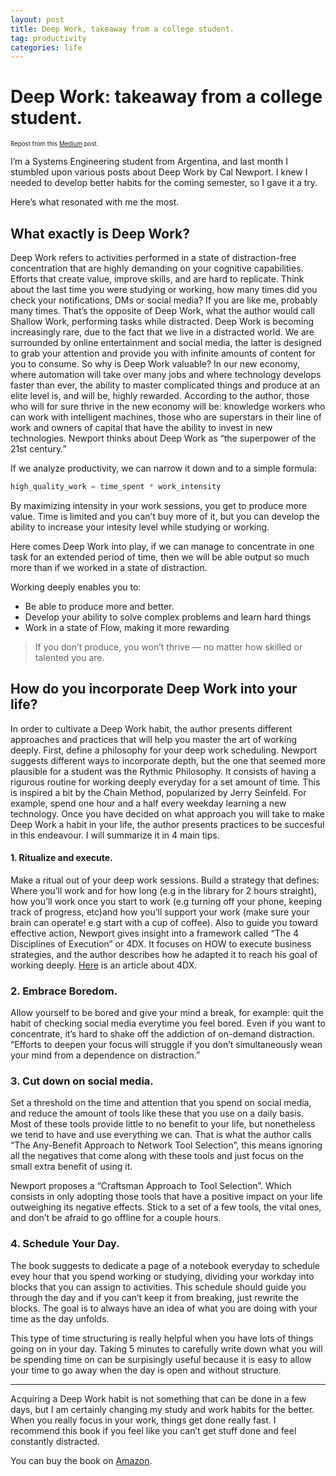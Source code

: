 ```yaml
---
layout: post
title: Deep Work, takeaway from a college student.
tag: productivity
categories: life
---
```


# Deep Work: takeaway from a college student.
<sub><sup>Repost from this [Medium](https://medium.com/@villegaswences/deep-work-takeaway-from-a-college-student-a7fa584d4fc8) post.</sup></sub>


I’m a Systems Engineering student from Argentina, and last month I stumbled upon various posts about Deep Work by Cal Newport. I knew I needed to develop better habits for the coming semester, so I gave it a try.

Here’s what resonated with me the most.

## What exactly is Deep Work?
Deep Work refers to activities performed in a state of distraction-free concentration that are highly demanding on your cognitive capabilities. Efforts that create value, improve skills, and are hard to replicate.
Think about the last time you were studying or working, how many times did you check your notifications, DMs or social media? If you are like me, probably many times. That’s the opposite of Deep Work, what the author would call Shallow Work, performing tasks while distracted.
Deep Work is becoming increasingly rare, due to the fact that we live in a distracted world. We are surrounded by online entertainment and social media, the latter is designed to grab your attention and provide you with infinite amounts of content for you to consume.
So why is Deep Work valuable? In our new economy, where automation will take over many jobs and where technology develops faster than ever, the ability to master complicated things and produce at an elite level is, and will be, highly rewarded. According to the author, those who will for sure thrive in the new economy will be: knowledge workers who can work with intelligent machines, those who are superstars in their line of work and owners of capital that have the ability to invest in new technologies. Newport thinks about Deep Work as “the superpower of the 21st century.”

If we analyze productivity, we can narrow it down and to a simple formula:

```python
high_quality_work = time_spent * work_intensity
```

By maximizing intensity in your work sessions, you get to produce more value. Time is limited and you can’t buy more of it, but you can develop the ability to increase your intesity level while studying or working.

Here comes Deep Work into play, if we can manage to concentrate in one task for an extended period of time, then we will be able output so much more than if we worked in a state of distraction.

Working deeply enables you to:
* Be able to produce more and better.
* Develop your ability to solve complex problems and learn hard things
* Work in a state of Flow, making it more rewarding

> If you don’t produce, you won’t thrive — no matter how skilled or talented you are.


## How do you incorporate Deep Work into your life?

In order to cultivate a Deep Work habit, the author presents different approaches and practices that will help you master the art of working deeply.
First, define a philosophy for your deep work scheduling. Newport suggests different ways to incorporate depth, but the one that seemed more plausible for a student was the Rythmic Philosophy. It consists of having a rigurous routine for working deeply everyday for a set amount of time. This is inspired a bit by the Chain Method, popularized by Jerry Seinfeld. For example, spend one hour and a half every weekday learning a new technology.
Once you have decided on what approach you will take to make Deep Work a habit in your life, the author presents practices to be succesful in this endeavour. I will summarize it in 4 main tips.

#### 1. Ritualize and execute.
Make a ritual out of your deep work sessions. Build a strategy that defines: Where you’ll work and for how long (e.g in the library for 2 hours straight), how you’ll work once you start to work (e.g turning off your phone, keeping track of progress, etc)and how you’ll support your work (make sure your brain can operate! e.g start with a cup of coffee).
Also to guide you toward effective action, Newport gives insight into a framework called “The 4 Disciplines of Execution” or 4DX. It focuses on HOW to execute business strategies, and the author describes how he adapted it to reach his goal of working deeply.
[Here](https://blog.usenotion.com/intro-to-the-4-disciplines-of-execution-4c0288a151a4) is an article about 4DX.

### 2. Embrace Boredom.

Allow yourself to be bored and give your mind a break, for example: quit the habit of checking social media everytime you feel bored. Even if you want to concentrate, it’s hard to shake off the addiction of on-demand distraction. “Efforts to deepen your focus will struggle if you don’t simultaneously wean your mind from a dependence on distraction.”

### 3. Cut down on social media.

Set a threshold on the time and attention that you spend on social media, and reduce the amount of tools like these that you use on a daily basis. Most of these tools provide little to no benefit to your life, but nonetheless we tend to have and use everything we can. That is what the author calls “The Any-Benefit Approach to Network Tool Selection”, this means ignoring all the negatives that come along with these tools and just focus on the small extra benefit of using it.

Newport proposes a “Craftsman Approach to Tool Selection”. Which consists in only adopting those tools that have a positive impact on your life outweighing its negative effects. Stick to a set of a few tools, the vital ones, and don’t be afraid to go offline for a couple hours.


### 4. Schedule Your Day.

The book suggests to dedicate a page of a notebook everyday to schedule evey hour that you spend working or studying, dividing your workday into blocks that you can assign to activities. This schedule should guide you through the day and if you can’t keep it from breaking, just rewrite the blocks. The goal is to always have an idea of what you are doing with your time as the day unfolds.

This type of time structuring is really helpful when you have lots of things going on in your day. Taking 5 minutes to carefully write down what you will be spending time on can be surpisingly useful because it is easy to allow your time to go away when the day is open and without structure.

---

Acquiring a Deep Work habit is not something that can be done in a few days, but I am certainly changing my study and work habits for the better. When you really focus in your work, things get done really fast. I recommend this book if you feel like you can’t get stuff done and feel constantly distracted.

You can buy the book on [Amazon](https://www.amazon.com/dp/1455586692/ref=cm_sw_r_tw_dp_U_x_qmZGCbHZRKMTG).
